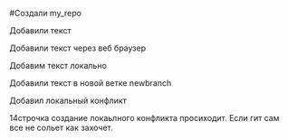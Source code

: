 #Создали my_repo

Добавили текст

Добавили текст через веб браузер

Добавим текст локально

Добавили текст в новой ветке newbranch

Добавил локальный конфликт 


14строчка создание локаьлного конфликта просиходит. Если гит сам все не сольет как захочет.


